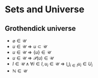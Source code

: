# Sets and Universe
## Grothendick universe
- $\varnothing \in \mathcal{U}$
- $u \in \mathcal{U} \Rightarrow u \subset \mathcal{U}$
- $u \in \mathcal{U} \Rightarrow \{u\}\in \mathcal{U}$
- $u \in \mathcal{U} \Rightarrow \mathcal{P}(u)\in \mathcal{U}$
- $I \in \mathcal{U} \land \forall i\in I, u_i \in \mathcal{U} \Rightarrow \bigcup_{i\in I}u_i \in U_i$
- $\mathbb N \in \mathcal{U}$
